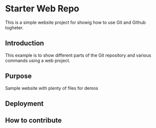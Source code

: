 # Starter Web Repo

This is a simple website project for showig how to use Git and Github togheter.

## Introduction

This example is to show different parts of the Git repository and various commands using a web project.

## Purpose

Sample website with plenty of files for demos

## Deployment

## How to contribute
